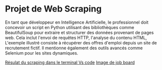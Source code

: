# Projet de Web Scraping

En tant que développeur en Intelligence Artificielle, le professionnel doit concevoir un script en Python utilisant des bibliothèques comme BeautifulSoup pour extraire et structurer des données provenant de pages web. Cela inclut l'envoi de requêtes HTTP, l'analyse du contenu HTML, L'exemple illustré consiste à récupérer des offres d'emploi depuis un site de recrutement fictif. Il mentionne également des outils avancés comme Selenium pour les sites dynamiques.

[Résulat du scraping dans le terminal Vs code](web-scraping.png)
[Image de job board](Job-Board.png)

